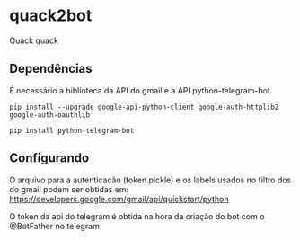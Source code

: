 # quack2bot
Quack quack

## Dependências

É necessário a biblioteca da API do gmail e a API python-telegram-bot.

```
pip install --upgrade google-api-python-client google-auth-httplib2 google-auth-oauthlib
```
```
pip install python-telegram-bot
```

## Configurando

O arquivo para a autenticação (token.pickle) e os labels usados no filtro dos do gmail podem ser obtidas em:
https://developers.google.com/gmail/api/quickstart/python

O token da api do telegram é obtida na hora da criação do bot com o @BotFather no telegram
